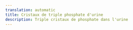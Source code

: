 ```yaml
---
translation: automatic
title: Cristaux de triple phosphate d'urine
description: Triple cristaux de phosphate dans l'urine
---
```

